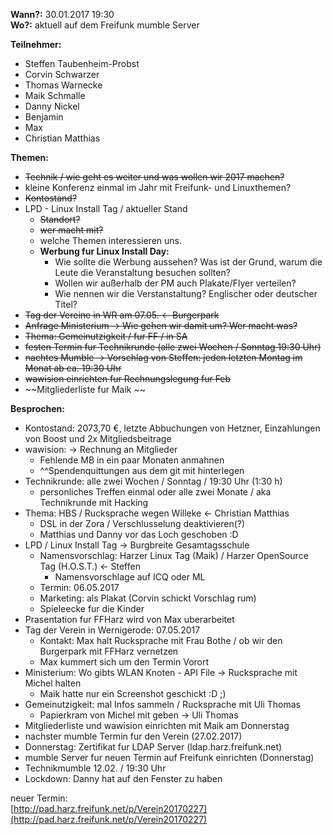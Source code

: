 **Wann?:** 30.01.2017 19:30  
**Wo?:** aktuell auf dem Freifunk mumble Server  
  
**Teilnehmer:**  

  * Steffen Taubenheim-Probst
  * Corvin Schwarzer
  * Thomas Warnecke
  * Maik Schmalle
  * Danny Nickel
  * Benjamin
  * Max
  * Christian Matthias

  
**Themen:**  

  * ~~Technik / wie geht es weiter und was wollen wir 2017 machen?~~
  * kleine Konferenz einmal im Jahr mit Freifunk- und Linuxthemen?
  * ~~Kontostand?~~
  * LPD - Linux Install Tag / aktueller Stand
    * ~~Standort?~~
    * ~~wer macht mit?~~
    * welche Themen interessieren uns. 
    * **Werbung fur Linux Install Day:**
      * Wie sollte die Werbung aussehen? Was ist der Grund, warum die Leute die Veranstaltung besuchen sollten?
      * Wollen wir außerhalb der PM auch Plakate/Flyer verteilen?
      * Wie nennen wir die Verstanstaltung? Englischer oder deutscher Titel?
  * ~~Tag der Vereine in WR am 07.05. &lt;\- Burgerpark~~
  * ~~Anfrage Ministerium -&gt; Wie gehen wir damit um? Wer macht was?~~
  * ~~Thema: Gemeinutzigkeit / fur FF / in SA~~
  * ~~festen Termin fur Technikrunde (alle zwei Wochen / Sonntag 19:30 Uhr)~~
  * ~~nachtes Mumble -&gt; Vorschlag von Steffen: jeden letzten Montag im Monat ab ca. 19:30 Uhr~~
  * ~~wawision einrichten fur Rechnungslegung fur Feb~~
  * ~~Mitgliederliste fur Maik ~~

  
**Besprochen:**  
  

  * Kontostand: 2073,70 €, letzte Abbuchungen von Hetzner, Einzahlungen von Boost und 2x Mitgliedsbeitrage
  * wawision: -&gt; Rechnung an Mitglieder
    * Fehlende MB in ein paar Monaten anmahnen
    * ^^Spendenquittungen aus dem git mit hinterlegen
  * Technikrunde: alle zwei Wochen / Sonntag / 19:30 Uhr (1:30 h)
    * personliches Treffen einmal oder alle zwei Monate / aka Technikrunde mit Hacking
  * Thema: HBS / Rucksprache wegen Willeke &lt;\- Christian Matthias
    * DSL in der Zora / Verschlusselung deaktivieren(?)
    * Matthias und Danny vor das Loch geschoben :D 
  * LPD / Linux Install Tag -&gt; Burgbreite Gesamtagsschule
    * Namensvorschlag: Harzer Linux Tag  (Maik) / Harzer OpenSource Tag (H.O.S.T.) &lt;\- Steffen
      * Namensvorschlage auf ICQ oder ML
    * Termin: 06.05.2017 
    * Marketing: als Plakat (Corvin schickt Vorschlag rum)
    * Spieleecke fur die Kinder 
  * Prasentation fur FFHarz wird von Max uberarbeitet
  * Tag der Verein in Wernigerode: 07.05.2017
    * Kontakt: Max halt Rucksprache mit Frau Bothe / ob wir den Burgerpark mit FFHarz vernetzen
    * Max kummert sich um den Termin Vorort
  * Ministerium: Wo gibts WLAN Knoten - API File -&gt; Rucksprache mit Michel halten
    * Maik hatte nur ein Screenshot geschickt :D ;)
  * Gemeinutzigkeit: mal Infos sammeln / Rucksprache mit Uli Thomas
    * Papierkram von Michel mit geben -&gt; Uli Thomas
  * Mitgliederliste und wawision einrichten mit Maik am Donnerstag
  * nachster mumble Termin fur den Verein (27.02.2017)
  * Donnerstag: Zertifikat fur LDAP Server (ldap.harz.freifunk.net)
  * mumble Server fur neuen Termin auf Freifunk einrichten (Donnerstag)
  * Technikmumble 12.02. / 19:30 Uhr 
  * Lockdown: Danny hat auf den Fenster zu haben

  
neuer Termin:  
[http://pad.harz.freifunk.net/p/Verein20170227](http://pad.harz.freifunk.net/p/Verein20170227)  
  

